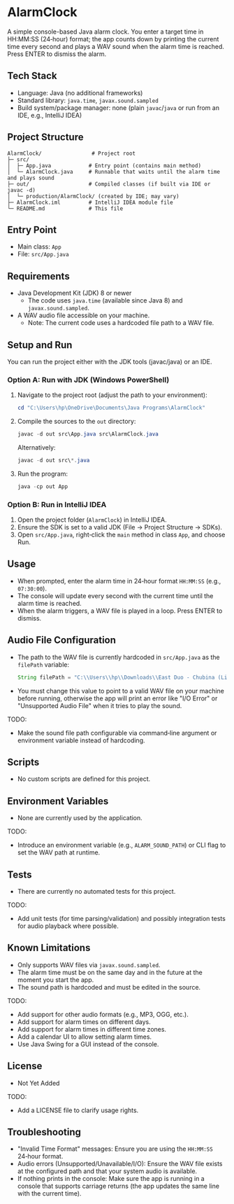 # AlarmClock

A simple console-based Java alarm clock. You enter a target time in HH:MM:SS (24‑hour) format; the app counts down by printing the current time every second and plays a WAV sound when the alarm time is reached. Press ENTER to dismiss the alarm.

## Tech Stack
- Language: Java (no additional frameworks)
- Standard library: `java.time`, `javax.sound.sampled`
- Build system/package manager: none (plain `javac`/`java` or run from an IDE, e.g., IntelliJ IDEA)

## Project Structure
```
AlarmClock/                # Project root
├─ src/
│  ├─ App.java            # Entry point (contains main method)
│  └─ AlarmClock.java     # Runnable that waits until the alarm time and plays sound
├─ out/                   # Compiled classes (if built via IDE or javac -d)
│  └─ production/AlarmClock/ (created by IDE; may vary)
├─ AlarmClock.iml         # IntelliJ IDEA module file
└─ README.md              # This file
```

## Entry Point
- Main class: `App`
- File: `src/App.java`

## Requirements
- Java Development Kit (JDK) 8 or newer
  - The code uses `java.time` (available since Java 8) and `javax.sound.sampled`.
- A WAV audio file accessible on your machine.
  - Note: The current code uses a hardcoded file path to a WAV file.

## Setup and Run
You can run the project either with the JDK tools (javac/java) or an IDE.

### Option A: Run with JDK (Windows PowerShell)
1. Navigate to the project root (adjust the path to your environment):
   ```powershell
   cd "C:\Users\hp\OneDrive\Documents\Java Programs\AlarmClock"
   ```
2. Compile the sources to the `out` directory:
   ```powershell
   javac -d out src\App.java src\AlarmClock.java
   ```
   Alternatively:
   ```powershell
   javac -d out src\*.java
   ```
3. Run the program:
   ```powershell
   java -cp out App
   ```

### Option B: Run in IntelliJ IDEA
1. Open the project folder (`AlarmClock`) in IntelliJ IDEA.
2. Ensure the SDK is set to a valid JDK (File → Project Structure → SDKs).
3. Open `src/App.java`, right‑click the `main` method in class `App`, and choose Run.

## Usage
- When prompted, enter the alarm time in 24‑hour format `HH:MM:SS` (e.g., `07:30:00`).
- The console will update every second with the current time until the alarm time is reached.
- When the alarm triggers, a WAV file is played in a loop. Press ENTER to dismiss.

## Audio File Configuration
- The path to the WAV file is currently hardcoded in `src/App.java` as the `filePath` variable:
  ```java
  String filePath = "C:\\Users\\hp\\Downloads\\East Duo - Chubina (Live) - East Duo.wav";
  ```
- You must change this value to point to a valid WAV file on your machine before running, otherwise the app will print an error like "I/O Error" or "Unsupported Audio File" when it tries to play the sound.

TODO:
- Make the sound file path configurable via command‑line argument or environment variable instead of hardcoding.

## Scripts
- No custom scripts are defined for this project.

## Environment Variables
- None are currently used by the application.

TODO:
- Introduce an environment variable (e.g., `ALARM_SOUND_PATH`) or CLI flag to set the WAV path at runtime.

## Tests
- There are currently no automated tests for this project.

TODO:
- Add unit tests (for time parsing/validation) and possibly integration tests for audio playback where possible.

## Known Limitations
- Only supports WAV files via `javax.sound.sampled`.
- The alarm time must be on the same day and in the future at the moment you start the app.
- The sound path is hardcoded and must be edited in the source.

TODO:
- Add support for other audio formats (e.g., MP3, OGG, etc.).
- Add support for alarm times on different days.
- Add support for alarm times in different time zones.
- Add a calendar UI to allow setting alarm times.
- Use Java Swing for a GUI instead of the console.

## License
- Not Yet Added

TODO:
- Add a LICENSE file to clarify usage rights.

## Troubleshooting
- "Invalid Time Format" messages: Ensure you are using the `HH:MM:SS` 24‑hour format.
- Audio errors (Unsupported/Unavailable/I/O): Ensure the WAV file exists at the configured path and that your system audio is available.
- If nothing prints in the console: Make sure the app is running in a console that supports carriage returns (the app updates the same line with the current time).
